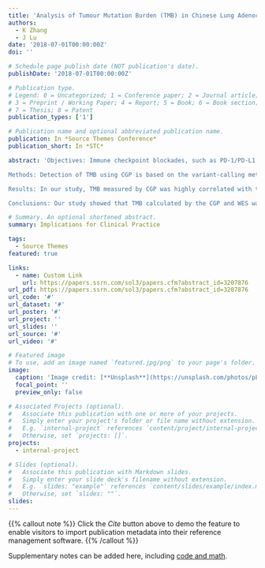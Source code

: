 ```yaml
---
title: 'Analysis of Tumour Mutation Burden (TMB) in Chinese Lung Adenocarcinoma: Implications for Clinical Practice'
authors:
  - K Zhang
  - J Lu
date: '2018-07-01T00:00:00Z'
doi: ''

# Schedule page publish date (NOT publication's date).
publishDate: '2018-07-01T00:00:00Z'

# Publication type.
# Legend: 0 = Uncategorized; 1 = Conference paper; 2 = Journal article;
# 3 = Preprint / Working Paper; 4 = Report; 5 = Book; 6 = Book section;
# 7 = Thesis; 8 = Patent
publication_types: ['1']

# Publication name and optional abbreviated publication name.
publication: In *Source Themes Conference*
publication_short: In *STC*

abstract: 'Objectives: Immune checkpoint blockades, such as PD-1/PD-L1 inhibitors, has recently shown remarkable clinical benefit in many types of cancers. Recent studies have revealed that TMB is highly correlated with immunotherapy efficacy. In this study, a method for evaluating TMB using CGP was established.

Methods: Detection of TMB using CGP is based on the variant-calling method, which quantitates the specific mutations to calculate TMB. Its accuracy was confirmed by measuring it against data from TCGA and WES data of clinical samples. Detection of TMB by CGP was validated through the sequencing accuracy, CV, and the LOD of tumour purity. The TMB of Chinese lung adenocarcinoma samples were also analysed.

Results: In our study, TMB measured by CGP was highly correlated with that measured by WES in 31 clinical tumour samples. The mean TMB was similar between 599 Chinese lung adenocarcinoma samples measured by CGP and 389 TCGA lung adenocarcinoma samples (7.29 vs 7.60 mutations/Mb). The high TMB was significantly correlated with the alteration of several genes, including TP53, KRAS and genes in DDR pathway. However, the low TMB was correlated with EGFR and ALK variations. Notably, we first discovered that the TMB was lower in Chinese early stage lung adenocarcinoma samples.

Conclusions: Our study showed that TMB calculated by the CGP and WES was highly correlated. Based on the analysis of clinical samples, TMB was influenced by several gene alterations. The lower TMB might be related to the poor efficacy of mono-immunotherapy in patients with early stage lung adenocarcinoma.'

# Summary. An optional shortened abstract.
summary: Implications for Clinical Practice

tags:
  - Source Themes
featured: true

links:
  - name: Custom Link
    url: https://papers.ssrn.com/sol3/papers.cfm?abstract_id=3207876
url_pdf: https://papers.ssrn.com/sol3/papers.cfm?abstract_id=3207876
url_code: '#'
url_dataset: '#'
url_poster: '#'
url_project: ''
url_slides: ''
url_source: '#'
url_video: '#'

# Featured image
# To use, add an image named `featured.jpg/png` to your page's folder.
image:
  caption: 'Image credit: [**Unsplash**](https://unsplash.com/photos/pLCdAaMFLTE)'
  focal_point: ''
  preview_only: false

# Associated Projects (optional).
#   Associate this publication with one or more of your projects.
#   Simply enter your project's folder or file name without extension.
#   E.g. `internal-project` references `content/project/internal-project/index.md`.
#   Otherwise, set `projects: []`.
projects:
  - internal-project

# Slides (optional).
#   Associate this publication with Markdown slides.
#   Simply enter your slide deck's filename without extension.
#   E.g. `slides: "example"` references `content/slides/example/index.md`.
#   Otherwise, set `slides: ""`.
slides:
---
```


{{% callout note %}}
Click the _Cite_ button above to demo the feature to enable visitors to import publication metadata into their reference management software.
{{% /callout %}}

Supplementary notes can be added here, including [code and math](https://wowchemy.com/docs/content/writing-markdown-latex/).
